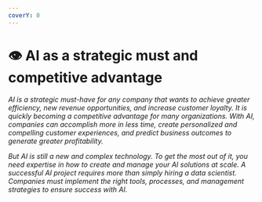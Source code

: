 ```yaml
---
coverY: 0
---
```


# 👁 AI as a strategic must and competitive advantage

_AI is a strategic must-have for any company that wants to achieve greater efficiency, new revenue opportunities, and increase customer loyalty. It is quickly becoming a competitive advantage for many organizations. With AI, companies can accomplish more in less time, create personalized and compelling customer experiences, and predict business outcomes to generate greater profitability._

_But AI is still a new and complex technology. To get the most out of it, you need expertise in how to create and manage your AI solutions at scale. A successful AI project requires more than simply hiring a data scientist. Companies must implement the right tools, processes, and management strategies to ensure success with AI._
